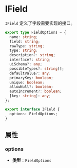 # IField

`IField` 定义了字段需要实现的接口。

```typescript
export type FieldOptions = {
  name: string;
  field: string;
  rawType: string;
  type: string;
  description?: string;
  interface?: string;
  uiSchema?: any;
  possibleTypes?: string[];
  defaultValue?: any;
  primaryKey: boolean;
  unique: boolean;
  allowNull?: boolean;
  autoIncrement?: boolean;
  [key: string]: any;
};

export interface IField {
  options: FieldOptions;
}
```


## 属性

### options

- **类型**：`FieldOptions`

